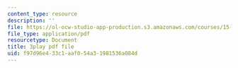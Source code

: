 ```yaml
---
content_type: resource
description: ''
file: https://ol-ocw-studio-app-production.s3.amazonaws.com/courses/15-401-finance-theory-i-fall-2008/f97d96e433c1aaf054a31981536a084d_N8gtnbJuMoo.pdf
file_type: application/pdf
resourcetype: Document
title: 3play pdf file
uid: f97d96e4-33c1-aaf0-54a3-1981536a084d
---
```

